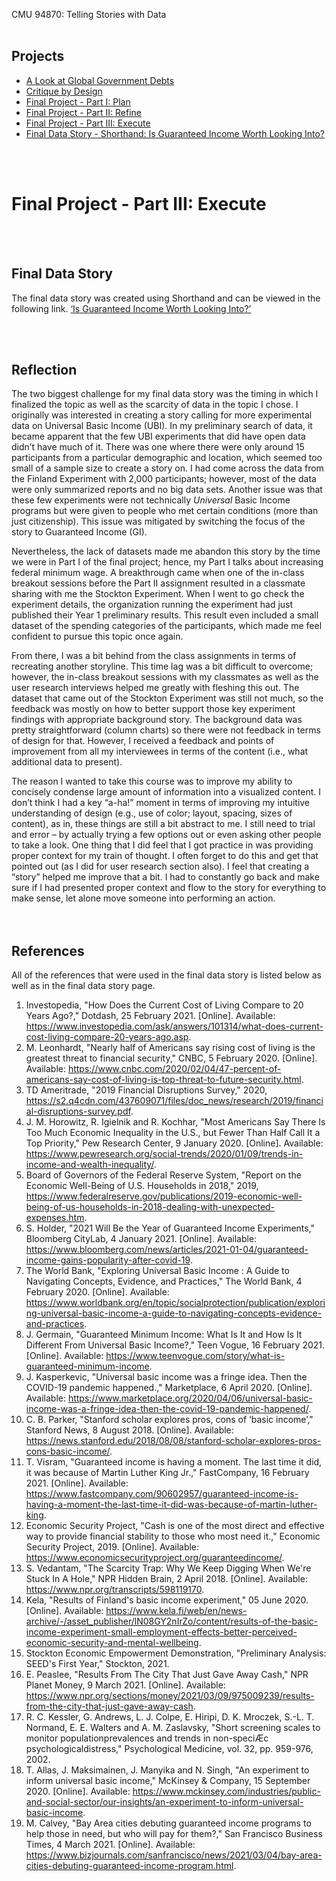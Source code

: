 CMU 94870: Telling Stories with Data
<br><br>
## Projects
* [A Look at Global Government Debts](https://konomi-n.github.io/Portfolio/a2)
* [Critique by Design](https://konomi-n.github.io/Portfolio/a3-a4)
* [Final Project - Part I: Plan](http://konomi-n.github.io/Portfolio/p1)
* [Final Project - Part II: Refine](http://konomi-n.github.io/Portfolio/p2)
* [Final Project - Part III: Execute](http://konomi-n.github.io/Portfolio/p3)
* [Final Data Story - Shorthand: Is Guaranteed Income Worth Looking Into?](https://carnegiemellon.shorthandstories.com/gi/index.html)

<br><br>
# Final Project - Part III: Execute
<br><br>
## Final Data Story
The final data story was created using Shorthand and can be viewed in the following link.
[‘Is Guaranteed Income Worth Looking Into?’](https://carnegiemellon.shorthandstories.com/gi/index.html)

<br><br>
## Reflection
The two biggest challenge for my final data story was the timing in which I finalized the topic as well as the scarcity of data in the topic I chose. I originally was interested in creating a story calling for more experimental data on Universal Basic Income (UBI). In my preliminary search of data, it became apparent that the few UBI experiments that did have open data didn’t have much of it. There was one where there were only around 15 participants from a particular demographic and location, which seemed too small of a sample size to create a story on. I had come across the data from the Finland Experiment with 2,000 participants; however, most of the data were only summarized reports and no big data sets. Another issue was that these few experiments were not technically _Universal_ Basic Income programs but were given to people who met certain conditions (more than just citizenship). This issue was mitigated by switching the focus of the story to Guaranteed Income (GI). 

Nevertheless, the lack of datasets made me abandon this story by the time we were in Part I of the final project; hence, my Part I talks about increasing federal minimum wage. A breakthrough came when one of the in-class breakout sessions before the Part II assignment resulted in a classmate sharing with me the Stockton Experiment. When I went to go check the experiment details, the organization running the experiment had just published their Year 1 preliminary results. This result even included a small dataset of the spending categories of the participants, which made me feel confident to pursue this topic once again. 

From there, I was a bit behind from the class assignments in terms of recreating another storyline. This time lag was a bit difficult to overcome; however, the in-class breakout sessions with my classmates as well as the user research interviews helped me greatly with fleshing this out. The dataset that came out of the Stockton Experiment was still not much, so the feedback was mostly on how to better support those key experiment findings with appropriate background story. The background data was pretty straightforward (column charts) so there were not feedback in terms of design for that. However, I received a feedback and points of improvement from all my interviewees in terms of the content (i.e., what additional data to present). 

The reason I wanted to take this course was to improve my ability to concisely condense large amount of information into a visualized content. I don’t think I had a key “a-ha!” moment in terms of improving my intuitive understanding of design (e.g., use of color; layout, spacing, sizes of content), as in, these things are still a bit abstract to me. I still need to trial and error – by actually trying a few options out or even asking other people to take a look. One thing that I did feel that I got practice in was providing proper context for my train of thought. I often forget to do this and get that pointed out (as I did for user research section also). I feel that creating a “story” helped me improve that a bit. I had to constantly go back and make sure if I had presented proper context and flow to the story for everything to make sense, let alone move someone into performing an action.  
<br><br>
## References
All of the references that were used in the final data story is listed below as well as in the final data story page. 
1.	Investopedia, "How Does the Current Cost of Living Compare to 20 Years Ago?," Dotdash, 25 February 2021. [Online]. Available: https://www.investopedia.com/ask/answers/101314/what-does-current-cost-living-compare-20-years-ago.asp.
2.	M. Leonhardt, "Nearly half of Americans say rising cost of living is the greatest threat to financial security," CNBC, 5 February 2020. [Online]. Available: https://www.cnbc.com/2020/02/04/47-percent-of-americans-say-cost-of-living-is-top-threat-to-future-security.html.
3.	TD Ameritrade, "2019 Financial Disruptions Survey," 2020, https://s2.q4cdn.com/437609071/files/doc_news/research/2019/financial-disruptions-survey.pdf.
4.	J. M. Horowitz, R. Igielnik and R. Kochhar, "Most Americans Say There Is Too Much Economic Inequality in the U.S., but Fewer Than Half Call It a Top Priority," Pew Research Center, 9 January 2020. [Online]. Available: https://www.pewresearch.org/social-trends/2020/01/09/trends-in-income-and-wealth-inequality/.
5.	Board of Governors of the Federal Reserve System, "Report on the Economic Well-Being of U.S. Households in 2018," 2019, https://www.federalreserve.gov/publications/2019-economic-well-being-of-us-households-in-2018-dealing-with-unexpected-expenses.htm.
6.	S. Holder, "2021 Will Be the Year of Guaranteed Income Experiments," Bloomberg CityLab, 4 January 2021. [Online]. Available: https://www.bloomberg.com/news/articles/2021-01-04/guaranteed-income-gains-popularity-after-covid-19.
7.	The World Bank, "Exploring Universal Basic Income : A Guide to Navigating Concepts, Evidence, and Practices," The World Bank, 4 February 2020. [Online]. Available: https://www.worldbank.org/en/topic/socialprotection/publication/exploring-universal-basic-income-a-guide-to-navigating-concepts-evidence-and-practices.
8.	J. Germain, "Guaranteed Minimum Income: What Is It and How Is It Different From Universal Basic Income?," Teen Vogue, 16 February 2021. [Online]. Available: https://www.teenvogue.com/story/what-is-guaranteed-minimum-income.
9.	J. Kasperkevic, "Universal basic income was a fringe idea. Then the COVID-19 pandemic happened.," Marketplace, 6 April 2020. [Online]. Available: https://www.marketplace.org/2020/04/06/universal-basic-income-was-a-fringe-idea-then-the-covid-19-pandemic-happened/.
10.	C. B. Parker, "Stanford scholar explores pros, cons of ‘basic income’," Stanford News, 8 August 2018. [Online]. Available: https://news.stanford.edu/2018/08/08/stanford-scholar-explores-pros-cons-basic-income/.
11.	T. Visram, "Guaranteed income is having a moment. The last time it did, it was because of Martin Luther King Jr.," FastCompany, 16 February 2021. [Online]. Available: https://www.fastcompany.com/90602957/guaranteed-income-is-having-a-moment-the-last-time-it-did-was-because-of-martin-luther-king.
12.	Economic Security Project, "Cash is one of the most direct and effective way to provide financial stability to those who most need it.," Economic Security Project, 2019. [Online]. Available: https://www.economicsecurityproject.org/guaranteedincome/.
13.	S. Vedantam, "The Scarcity Trap: Why We Keep Digging When We're Stuck In A Hole," NPR Hidden Brain, 2 April 2018. [Online]. Available: https://www.npr.org/transcripts/598119170.
14.	Kela, "Results of Finland's basic income experiment," 05 June 2020. [Online]. Available: https://www.kela.fi/web/en/news-archive/-/asset_publisher/lN08GY2nIrZo/content/results-of-the-basic-income-experiment-small-employment-effects-better-perceived-economic-security-and-mental-wellbeing.
15.	Stockton Economic Empowerment Demonstration, "Preliminary Analysis: SEED's First Year," Stockton, 2021.
16.	E. Peaslee, "Results From The City That Just Gave Away Cash," NPR Planet Money, 9 March 2021. [Online]. Available: https://www.npr.org/sections/money/2021/03/09/975009239/results-from-the-city-that-just-gave-away-cash.
17.	R. C. Kessler, G. Andrews, L. J. Colpe, E. Hiripi, D. K. Mroczek, S.-L. T. Normand, E. E. Walters and A. M. Zaslavsky, "Short screening scales to monitor populationprevalences and trends in non-speciÆc psychologicaldistress," Psychological Medicine, vol. 32, pp. 959-976, 2002. 
18.	T. Allas, J. Maksimainen, J. Manyika and N. Singh, "An experiment to inform universal basic income," McKinsey & Company, 15 September 2020. [Online]. Available: https://www.mckinsey.com/industries/public-and-social-sector/our-insights/an-experiment-to-inform-universal-basic-income.
19.	M. Calvey, "Bay Area cities debuting guaranteed income programs to help those in need, but who will pay for them?," San Francisco Business Times, 4 March 2021. [Online]. Available: https://www.bizjournals.com/sanfrancisco/news/2021/03/04/bay-area-cities-debuting-guaranteed-income-program.html.
